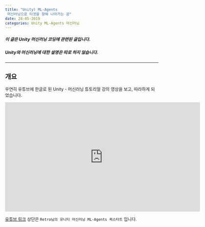```yaml
---
title: "Unity) ML-Agents
 머신러닝으로 타겟을 향해 나아가는 공"
date: 28-05-2019
categories: Unity ML-Agents 머신러닝
---
```


##### 이 글은 Unity 머신러닝 코딩에 관련된 글입니다.
##### Unity와 머신러닝에 대한 설명은 따로 하지 않습니다.

---
## 개요
우연히 유튜브에 한글로 된 Unity - 머신러닝 튜토리얼 강의 영상을 보고, 따라하게 되었습니다.

<iframe width="640" height="360" src="https://www.youtube.com/watch?v=twcmguIedhY&list=PLctzObGsrjfwYHL1obWlVdPRbpubkuKWp"  
 frameborder="0" allow="autoplay; encrypted-media" allowfullscreen></iframe>

[유튜브 링크](https://www.youtube.com/watch?v=twcmguIedhY&list=PLctzObGsrjfwYHL1obWlVdPRbpubkuKWp)
상단은 `Retro님의 유니티 머신러닝 ML-Agents 퀵스타트` 입니다.
